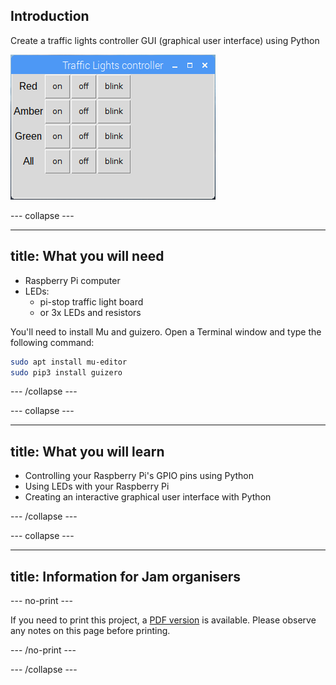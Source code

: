 ## Introduction

Create a traffic lights controller GUI (graphical user interface) using Python

![](images/guizero-4.png)

--- collapse ---

---
title: What you will need
---

- Raspberry Pi computer
- LEDs:
    - pi-stop traffic light board
    - or 3x LEDs and resistors

You'll need to install Mu and guizero. Open a Terminal window and type the following command:

```bash
sudo apt install mu-editor
sudo pip3 install guizero
```

--- /collapse ---

--- collapse ---

---
title: What you will learn
---

- Controlling your Raspberry Pi's GPIO pins using Python
- Using LEDs with your Raspberry Pi
- Creating an interactive graphical user interface with Python

--- /collapse ---

--- collapse ---

---
title: Information for Jam organisers
---

--- no-print ---

If you need to print this project, a [PDF version](https://github.com/raspberrypilearning/jam-worksheets/raw/master/pdf/Traffic-Lights-GUI.pdf) is available. Please observe any notes on this page before printing.

--- /no-print ---

--- /collapse ---
